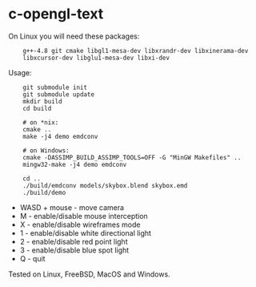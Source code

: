 # c-opengl-text

On Linux you will need these packages:

```
    g++-4.8 git cmake libgl1-mesa-dev libxrandr-dev libxinerama-dev
    libxcursor-dev libglu1-mesa-dev libxi-dev
```

Usage:

```
    git submodule init
    git submodule update
    mkdir build
    cd build

    # on *nix:
    cmake ..
    make -j4 demo emdconv

    # on Windows:
    cmake -DASSIMP_BUILD_ASSIMP_TOOLS=OFF -G "MinGW Makefiles" ..
    mingw32-make -j4 demo emdconv

    cd ..
    ./build/emdconv models/skybox.blend skybox.emd
    ./build/demo
```

* WASD + mouse - move camera
* M - enable/disable mouse interception
* X - enable/disable wireframes mode
* 1 - enable/disable white directional light
* 2 - enable/disable red point light
* 3 - enable/disable blue spot light
* Q - quit

Tested on Linux, FreeBSD, MacOS and Windows.
